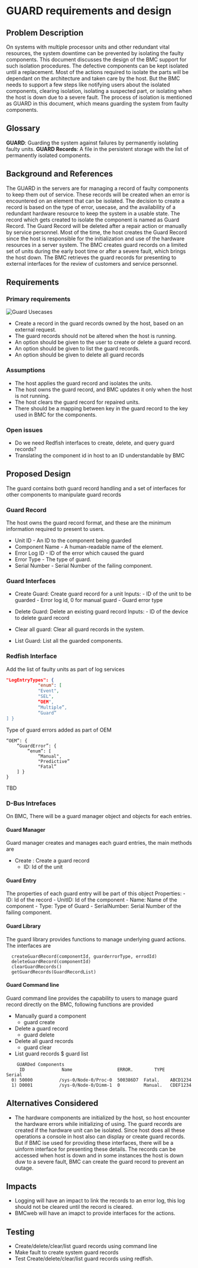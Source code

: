 ﻿# GUARD requirements and design

## Problem Description
On systems with multiple processor units and other redundant vital resources,
the system downtime can be prevented by isolating the faulty components. This
document discusses the design of the BMC support for such isolation procedures.
The defective components can be kept isolated until a replacement. Most of the
actions required to isolate the parts will be dependant on the architecture and
taken care by the host. But the BMC needs to support a few steps like notifying
users about the isolated components, clearing isolation, isolating a suspected
part, or isolating when the host is down due to a severe fault. The process of
isolation is mentioned as GUARD in this document, which means guarding the
system from faulty components.

## Glossary
**GUARD**: Guarding the system against failures by permanently isolating faulty units.
**GUARD Records**: A file in the persistent storage with the list of permanently
isolated components.


## Background and References

The GUARD in the servers are for managing a record of faulty components to keep
them out of service.  These records will be created when an error is encountered
on an element that can be isolated. The decision to create a record is based on
the type of error, usecase, and the availability of a redundant hardware
resource to keep the system in a usable state. The record which gets created to
isolate the component is named as Guard Record. The Guard Record will be deleted
after a repair action or manually by service personnel. Most of the time,
the host creates the Guard Record since the host is responsible for the
initialization and use of the hardware resources in a server system. The BMC
creates guard records on a limited set of units during the early boot time or
after a severe fault, which brings the host down. The BMC retrieves the guard
records for presenting to external interfaces for the review of customers and
service personnel.

## Requirements
### Primary requirements
![Guard Usecases](https://user-images.githubusercontent.com/16666879/70852658-0edfda80-1eca-11ea-9d70-c81a690c78f2.jpeg)
- Create a record in the guard records owned by the host, based on an external
  request.
- The guard records should not be altered when the host is running.
- An option should be given to the user to create or delete a guard record.
- An option should be given to list the guard records.
- An option should be given to delete all guard records
### Assumptions
- The host applies the guard record and isolates the units.
- The host owns the guard record, and BMC updates it only when the host is not
  running.
- The host clears the guard record for repaired units.
- There should be a mapping between key in the guard record to the key used in
  BMC for the components.
### Open issues
- Do we need Redfish interfaces to create, delete, and query guard records?
- Translating the component id in host to an ID understandable by BMC
## Proposed Design
The guard contains both guard record handling and a set of interfaces for other
components to manipulate guard records
### Guard Record
The host owns the guard record format, and these are the minimum information
required to present to users.
  - Unit ID - An ID to the component being guarded
  - Component Name - A human-readable name of the element.
  - Error Log ID - ID of the error which caused the guard
  - Error Type - The type of guard.
  - Serial Number - Serial Number of the failing component.

### Guard Interfaces
- Create Guard: Create guard record for a unit
       Inputs:
           - ID of the unit to be guarded
           - Error log id, 0 for manual guard
           - Guard error type
- Delete Guard: Delete an existing guard record
       Inputs:
          - ID of the device to delete guard record

- Clear all guard: Clear all guard records in the system.

- List Guard:  List all the guarded components.

### Redfish Interface
Add the list of faulty units as part of log services
```json
"LogEntryTypes": {
			"enum": [
			"Event",
			"SEL",
			“OEM",
			“Multiple”,
			“Guard”
] }
```
Type of guard errors added as part of OEM
```
“OEM”: {
	“GuardError”: {
		“enum”: [
			“Manual",
			"Predictive”
			"Fatal”
	] }
}
```
TBD
### D-Bus Intrefaces
On BMC, There will be a guard manager object and objects for each entries.
#### Guard Manager
Guard manager creates and manages each guard entries, the main methods are
- Create : Create a guard record
	- ID: Id of the unit
#### Guard Entry
The properties of each guard entry will be part of this object
Properties:
	- ID: Id of the record
	- UnitID: Id of the component
	- Name: Name of the component
	- Type: Type of Guard
	- SerialNumber: Serial Number of the failing component.

#### Guard Library
The guard library provides functions to manage underlying guard actions.
The interfaces are
```
  createGuardRecord(componentId, guarderrorType, errodId)
  deleteGuardRecord(componentId)
  clearGuardRecords()
  getGuardRecords(GuardRecordList)
```
#### Guard Command line
Guard command line provides the capability to users to manage guard record
directly on the BMC, following functions are provided

- Manually guard a component
	- guard create <id>
- Delete a guard record
	- guard delete <id>
- Delete all guard records
	- guard clear
- List guard records
	$ guard list
```
	GUARDed Components
     ID              Name                 ERROR.        TYPE      Serial
  0) 50000     		/sys-0/Node-0/Proc-0  500386D7  Fatal.    ABCD1234
  1) D0001   		/sys-0/Node-0/Dimm-1  0         Manual.   CDEF1234
```
## Alternatives Considered
- The hardware components are initialized by the host, so host encounter the
  hardware errors while initializing of using. The guard records are created
  if the hardware unit can be isolated. Since host does all these operations
  a console in host also can display or create guard records. But if BMC
  ise used for providing these interfaces, there will be a uinform interface
  for presenting these details. The records can be accessed when host is down
  and in some instances the host is down duw to a severe fault, BMC can create
  the guard record to prevent an outage. 

## Impacts
- Logging will have an impact to link the records to an error log, this log
  should not be cleared until the record is cleared.
- BMCweb will have an imapct to provide interfaces for the actions.

## Testing
- Create/delete/clear/list guard records using command line
- Make fault to create system guard records
- Test Create/delete/clear/list guard records using redfish.
